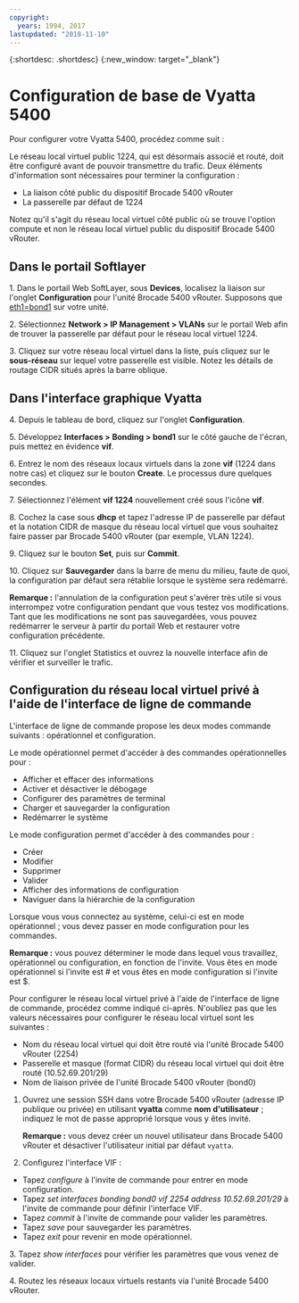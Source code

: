 ```yaml
---
copyright:
  years: 1994, 2017
lastupdated: "2018-11-10"
---
```


{:shortdesc: .shortdesc}
{:new_window: target="_blank"}

# Configuration de base de Vyatta 5400

Pour configurer votre Vyatta 5400, procédez comme suit :

Le réseau local virtuel public 1224, qui est désormais associé et routé, doit être configuré avant de pouvoir transmettre du trafic. Deux éléments d'information sont nécessaires pour terminer la configuration :

  * La liaison côté public du dispositif Brocade 5400 vRouter
  * La passerelle par défaut de 1224

Notez qu'il s'agit du réseau local virtuel côté public où se trouve l'option compute et non le réseau local virtuel public du dispositif Brocade 5400 vRouter.

## Dans le portail Softlayer

1\. Dans le portail Web SoftLayer, sous **Devices**, localisez la liaison sur l'onglet **Configuration** pour l'unité Brocade 5400 vRouter. Supposons que <span style="text-decoration: underline">eth1=bond1</span> sur votre unité.

2\. Sélectionnez **Network > IP Management > VLANs** sur le portail Web afin de trouver la passerelle par défaut pour le réseau local virtuel 1224.

3\. Cliquez sur votre réseau local virtuel dans la liste, puis cliquez sur le **sous-réseau** sur lequel votre passerelle est visible. Notez les détails de routage CIDR situés après la barre oblique. 

## Dans l'interface graphique Vyatta

4\. Depuis le tableau de bord, cliquez sur l'onglet **Configuration**.

5\. Développez **Interfaces > Bonding > bond1** sur le côté gauche de l'écran, puis mettez en évidence **vif**.

6\. Entrez le nom des réseaux locaux virtuels dans la zone **vif** (1224 dans notre cas) et cliquez sur le bouton **Create**. Le processus dure quelques secondes.

7\. Sélectionnez l'élément **vif 1224** nouvellement créé sous l'icône **vif**.

8\. Cochez la case sous **dhcp** et tapez l'adresse IP de passerelle par défaut et la notation CIDR de masque du réseau local virtuel que vous souhaitez faire passer par Brocade 5400 vRouter (par exemple, VLAN 1224).

9\. Cliquez sur le bouton **Set**, puis sur **Commit**.

10\. Cliquez sur **Sauvegarder** dans la barre de menu du milieu, faute de quoi, la configuration par défaut sera rétablie lorsque le système sera redémarré. 

**Remarque :** l'annulation de la configuration peut s'avérer très utile si vous interrompez votre configuration pendant que vous testez vos modifications. Tant que les modifications ne sont pas sauvegardées, vous pouvez redémarrer le serveur à partir du portail Web et restaurer votre configuration précédente.

11\. Cliquez sur l'onglet Statistics et ouvrez la nouvelle interface afin de vérifier et surveiller le trafic.

## Configuration du réseau local virtuel privé à l'aide de l'interface de ligne de commande

L'interface de ligne de commande propose les deux modes commande suivants : opérationnel et configuration. 

Le mode opérationnel permet d'accéder à des commandes opérationnelles pour :

  * Afficher et effacer des informations
  * Activer et désactiver le débogage
  * Configurer des paramètres de terminal
  * Charger et sauvegarder la configuration
  * Redémarrer le système

Le mode configuration permet d'accéder à des commandes pour :

  * Créer
  * Modifier
  * Supprimer
  * Valider
  * Afficher des informations de configuration
  * Naviguer dans la hiérarchie de la configuration

Lorsque vous vous connectez au système, celui-ci est en mode opérationnel ; vous devez passer en mode configuration pour les commandes. 

**Remarque :** vous pouvez déterminer le mode dans lequel vous travaillez, opérationnel ou configuration, en fonction de l'invite. Vous êtes en mode opérationnel si l'invite est # et vous êtes en mode configuration si l'invite est $.

Pour configurer le réseau local virtuel privé à l'aide de l'interface de ligne de commande, procédez comme indiqué ci-après. N'oubliez pas que les valeurs nécessaires pour configurer le réseau local virtuel sont les suivantes :

  * Nom du réseau local virtuel qui doit être routé via l'unité Brocade 5400 vRouter (2254)
  * Passerelle et masque (format CIDR) du réseau local virtuel qui doit être routé (10.52.69.201/29)
  * Nom de liaison privée de l'unité Brocade 5400 vRouter (bond0)

1. Ouvrez une session SSH dans votre Brocade 5400 vRouter (adresse IP publique ou privée) en utilisant **vyatta** comme **nom d'utilisateur** ; indiquez le mot de passe approprié lorsque vous y êtes invité. 

   **Remarque :** vous devez créer un nouvel utilisateur dans Brocade 5400 vRouter et désactiver l'utilisateur initial par défaut `vyatta`. 

2. Configurez l'interface VIF :

  * Tapez *configure* à l'invite de commande pour entrer en mode configuration.
  * Tapez *set interfaces bonding bond0 vif 2254 address 10.52.69.201/29* à l'invite de commande pour définir l'interface VIF.
  * Tapez *commit* à l'invite de commande pour valider les paramètres.
  * Tapez *save* pour sauvegarder les paramètres.
  * Tapez *exit* pour revenir en mode opérationnel. 

3\. Tapez *show interfaces* pour vérifier les paramètres que vous venez de valider.

4\. Routez les réseaux locaux virtuels restants via l'unité Brocade 5400 vRouter.
